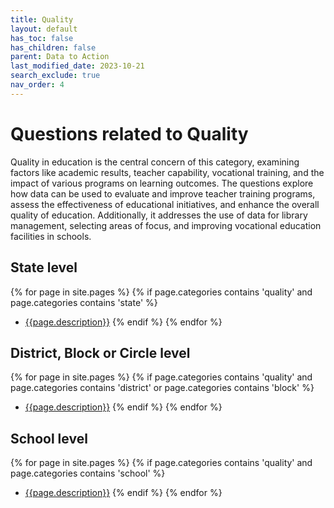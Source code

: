 ```yaml
---
title: Quality
layout: default
has_toc: false
has_children: false
parent: Data to Action
last_modified_date: 2023-10-21
search_exclude: true
nav_order: 4
---
```


# Questions related to Quality
Quality in education is the central concern of this category, examining factors like academic results, teacher capability, vocational training, and the impact of various programs on learning outcomes. The questions explore how data can be used to evaluate and improve teacher training programs, assess the effectiveness of educational initiatives, and enhance the overall quality of education. Additionally, it addresses the use of data for library management, selecting areas of focus, and improving vocational education facilities in schools.

## State level
{% for page in site.pages %}
  {% if page.categories contains 'quality' and page.categories contains 'state' %}
  -  [{{page.description}}]({{site.url}}{{page.url}})
  {% endif %}
{% endfor %}

## District, Block or Circle level
{% for page in site.pages %}
  {% if page.categories contains 'quality' and page.categories contains 'district' or page.categories contains 'block' %}
  -  [{{page.description}}]({{site.url}}{{page.url}})
  {% endif %}
{% endfor %}

## School level
{% for page in site.pages %}
  {% if page.categories contains 'quality' and page.categories contains 'school' %}
  -  [{{page.description}}]({{site.url}}{{page.url}})
  {% endif %}
{% endfor %}
